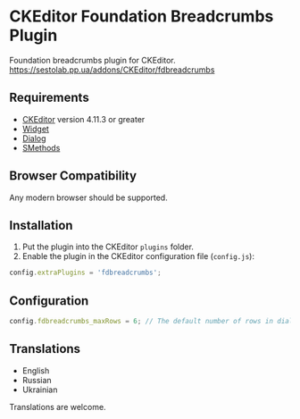 # CKEditor Foundation Breadcrumbs Plugin

Foundation breadcrumbs plugin for CKEditor.
https://sestolab.pp.ua/addons/CKEditor/fdbreadcrumbs

## Requirements

* [CKEditor](https://ckeditor.com/ckeditor-4) version 4.11.3 or greater
* [Widget](https://ckeditor.com/cke4/addon/widget)
* [Dialog](https://ckeditor.com/cke4/addon/dialog)
* [SMethods](https://github.com/Sestolab/smethods)

## Browser Compatibility

Any modern browser should be supported.

## Installation

1. Put the plugin into the CKEditor `plugins` folder.
2. Enable the plugin in the CKEditor configuration file (`config.js`):

```js
config.extraPlugins = 'fdbreadcrumbs';
```

## Configuration

```js
config.fdbreadcrumbs_maxRows = 6; // The default number of rows in dialog.
```

## Translations

* English
* Russian
* Ukrainian

Translations are welcome.

